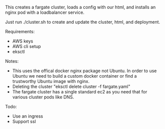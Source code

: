 This creates a fargate cluster, loads a config with our html, and installs an nginx pod with a loadbalancer service.

Just run ./cluster.sh to create and update the cluster, html, and deployment.

Requirements:
- AWS keys
- AWS cli setup
- eksctl

Notes:
- This uses the offical docker nginx package not Ubuntu.  In order to use Ubuntu we need to build a custom docker container or find a trustworthy Ubuntu image with nginx.
- Deleting the cluster "eksctl delete cluster -f fargate.yaml"
- The fargate cluster has a single standard ec2 as you need that for various cluster pods like DNS.

Todo:
- Use an ingress
- Support ssl


